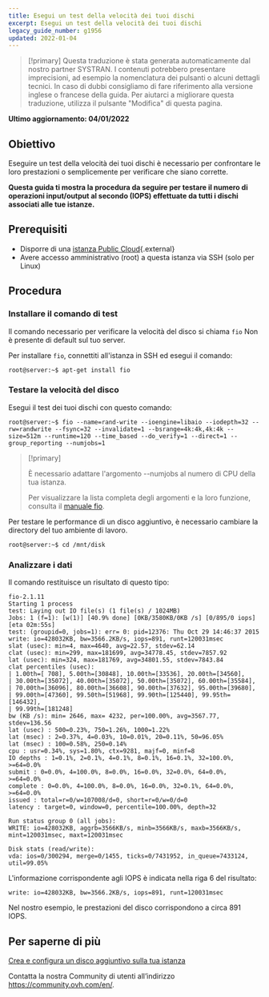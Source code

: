 ```yaml
---
title: Esegui un test della velocità dei tuoi dischi
excerpt: Esegui un test della velocità dei tuoi dischi
legacy_guide_number: g1956
updated: 2022-01-04
---
```


> [!primary]
> Questa traduzione è stata generata automaticamente dal nostro partner SYSTRAN. I contenuti potrebbero presentare imprecisioni, ad esempio la nomenclatura dei pulsanti o alcuni dettagli tecnici. In caso di dubbi consigliamo di fare riferimento alla versione inglese o francese della guida. Per aiutarci a migliorare questa traduzione, utilizza il pulsante "Modifica" di questa pagina.
>

**Ultimo aggiornamento: 04/01/2022**

## Obiettivo

Eseguire un test della velocità dei tuoi dischi è necessario per confrontare le loro prestazioni o semplicemente per verificare che siano corrette.

**Questa guida ti mostra la procedura da seguire per testare il numero di operazioni input/output al secondo (IOPS) effettuate da tutti i dischi associati alle tue istanze.**


## Prerequisiti

- Disporre di una [istanza Public Cloud](https://www.ovhcloud.com/it/public-cloud/){.external}
- Avere accesso amministrativo (root) a questa istanza via SSH (solo per Linux)


## Procedura

### Installare il comando di test

Il comando necessario per verificare la velocità del disco si chiama `fio` Non è presente di default sul tuo server.

Per installare `fio`, connettiti all'istanza in SSH ed esegui il comando:


```
root@server:~$ apt-get install fio
```

### Testare la velocità del disco

Esegui il test dei tuoi dischi con questo comando:


```
root@server:~$ fio --name=rand-write --ioengine=libaio --iodepth=32 --rw=randwrite --fsync=32 --invalidate=1 --bsrange=4k:4k,4k:4k --size=512m --runtime=120 --time_based --do_verify=1 --direct=1 --group_reporting --numjobs=1
```

> [!primary]
>
> È necessario adattare l'argomento --numjobs al numero di CPU della tua istanza.
>
> Per visualizzare la lista completa degli argomenti e la loro funzione, consulta il [manuale fio](https://github.com/axboe/fio/blob/master/HOWTO).
>

Per testare le performance di un disco aggiuntivo, è necessario cambiare la directory del tuo ambiente di lavoro.


```
root@server:~$ cd /mnt/disk
```

### Analizzare i dati

Il comando restituisce un risultato di questo tipo:


```
fio-2.1.11
Starting 1 process
test: Laying out IO file(s) (1 file(s) / 1024MB)
Jobs: 1 (f=1): [w(1)] [40.9% done] [0KB/3580KB/0KB /s] [0/895/0 iops] [eta 02m:55s]
test: (groupid=0, jobs=1): err= 0: pid=12376: Thu Oct 29 14:46:37 2015
write: io=428032KB, bw=3566.2KB/s, iops=891, runt=120031msec
slat (usec): min=4, max=4640, avg=22.57, stdev=62.14
clat (usec): min=299, max=181699, avg=34778.45, stdev=7857.92
lat (usec): min=324, max=181769, avg=34801.55, stdev=7843.84
clat percentiles (usec):
| 1.00th=[ 708], 5.00th=[30848], 10.00th=[33536], 20.00th=[34560],
| 30.00th=[35072], 40.00th=[35072], 50.00th=[35072], 60.00th=[35584],
| 70.00th=[36096], 80.00th=[36608], 90.00th=[37632], 95.00th=[39680],
| 99.00th=[47360], 99.50th=[51968], 99.90th=[125440], 99.95th=[146432],
| 99.99th=[181248]
bw (KB /s): min= 2646, max= 4232, per=100.00%, avg=3567.77, stdev=136.56
lat (usec) : 500=0.23%, 750=1.26%, 1000=1.22%
lat (msec) : 2=0.37%, 4=0.03%, 10=0.01%, 20=0.11%, 50=96.05%
lat (msec) : 100=0.58%, 250=0.14%
cpu : usr=0.34%, sys=1.80%, ctx=9281, majf=0, minf=8
IO depths : 1=0.1%, 2=0.1%, 4=0.1%, 8=0.1%, 16=0.1%, 32=100.0%, >=64=0.0%
submit : 0=0.0%, 4=100.0%, 8=0.0%, 16=0.0%, 32=0.0%, 64=0.0%, >=64=0.0%
complete : 0=0.0%, 4=100.0%, 8=0.0%, 16=0.0%, 32=0.1%, 64=0.0%, >=64=0.0%
issued : total=r=0/w=107008/d=0, short=r=0/w=0/d=0
latency : target=0, window=0, percentile=100.00%, depth=32

Run status group 0 (all jobs):
WRITE: io=428032KB, aggrb=3566KB/s, minb=3566KB/s, maxb=3566KB/s, mint=120031msec, maxt=120031msec

Disk stats (read/write):
vda: ios=0/300294, merge=0/1455, ticks=0/7431952, in_queue=7433124, util=99.05%
```

L'informazione corrispondente agli IOPS è indicata nella riga 6 del risultato:


```
write: io=428032KB, bw=3566.2KB/s, iops=891, runt=120031msec
```

Nel nostro esempio, le prestazioni del disco corrispondono a circa 891 IOPS.


## Per saperne di più

[Crea e configura un disco aggiuntivo sulla tua istanza](/pages/platform/public-cloud/create_and_configure_an_additional_disk_on_an_instance)
  
Contatta la nostra Community di utenti all’indirizzo <https://community.ovh.com/en/>.

